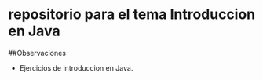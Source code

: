 # repositorio para el tema Introduccion en Java

##Observaciones

- Ejercicios de introduccion en Java.
